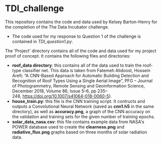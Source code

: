 # TDI_challenge

This repository contains the code and data used by Kelsey Barton-Henry for the completion of the The Data Incubator challenge. 

* The code used for my response to Question 1 of the challenge is contained in *TDI_question1.py*.

The 'Project' directory contains all of the code and data used for my project proof of concept. It contains the following files and directories:  

* **roof_data directory**: this contains all of the data used to train the roof-type classifier net. This data is taken from Fatemeh Alidoost, Hossein Arefi; “A CNN-Based Approach for Automatic Building Detection and Recognition of Roof Types Using a Single Aerial Image”, PFG – Journal of Photogrammetry, Remote Sensing and Geoinformation Science, December 2018, Volume 86, Issue 5–6, pp 235–248, https://doi.org/10.1007/s41064-018-0060-5).
* **house_train.py**: this file is the CNN training script. It contructs and outputs a Convolutional Neural Network (saved as **cnn1.h5** in the same directory), as well as **accuracy.png**, a graph of the CNN accuracy on the validation and training sets for the given number of training epochs. 
* **solar_data_nasa.csv**: this file contains example data from NASA's POWER database used to create the **clearness.png** and **radiative_flux.png** graphs based on three months of solar radiation data. 
